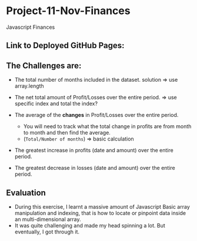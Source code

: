 # Project-11-Nov-Finances

Javascript Finances

## Link to Deployed GitHub Pages:

## The Challenges are:

- The total number of months included in the dataset.
  solution => use array.length

- The net total amount of Profit/Losses over the entire period.
  => use specific index and total the index?

- The average of the **changes** in Profit/Losses over the entire period.

  - You will need to track what the total change in profits are from month to month and then find the average.
  - (`Total/Number of months`)
    => basic calculation

- The greatest increase in profits (date and amount) over the entire period.

- The greatest decrease in losses (date and amount) over the entire period.

## Evaluation

- During this exercise, I learnt a massive amount of Javascript Basic array manipulation and indexing, that is how to locate or pinpoint data inside an multi-dimensional array.
- It was quite challenging and made my head spinning a lot. But eventually, I got through it.
